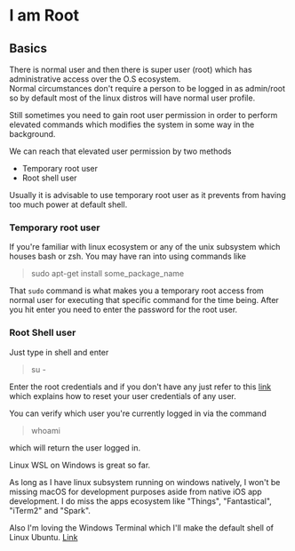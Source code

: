# I am Root

## Basics

There is normal user and then there is super user \(root\) which has administrative access over the O.S ecosystem.  
Normal circumstances don't require a person to be logged in as admin/root so by default most of the linux distros will have normal user profile.

Still sometimes you need to gain root user permission in order to perform elevated commands which modifies the system in some way in the background.

We can reach that elevated user permission by two methods

* Temporary root user
* Root shell user

Usually it is advisable to use temporary root user as it prevents from having too much power at default shell.

### Temporary root user

If you're familiar with linux ecosystem or any of the unix subsystem which houses bash or zsh. You may have ran into using commands like

> sudo apt-get install some\_package\_name

That `sudo` command is what makes you a temporary root access from normal user for executing that specific command for the time being. After you hit enter you need to enter the password for the root user.

### Root Shell user

Just type in shell and enter

> su -

Enter the root credentials and if you don't have any just refer to this [link](https://vitux.com/how-to-become-root-user-in-ubuntu-command-line-using-su-and-sudo/) which explains how to reset your user credentials of any user.

You can verify which user you're currently logged in via the command

> whoami

which will return the user logged in.

Linux WSL on Windows is great so far.

As long as I have linux subsystem running on windows natively, I won't be missing macOS for development purposes aside from native iOS app development. I do miss the apps ecosystem like "Things", "Fantastical", "iTerm2" and "Spark".

Also I'm loving the Windows Terminal which I'll make the default shell of Linux Ubuntu. [Link](https://superuser.com/questions/1456511/is-there-a-way-to-change-the-default-shell-in-windows-terminal)

